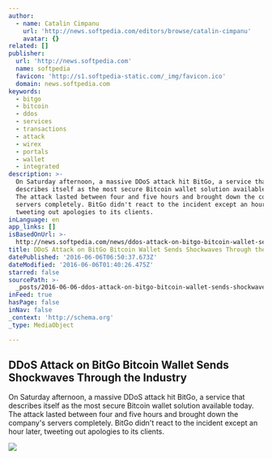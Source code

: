 ```yaml
---
author:
  - name: Catalin Cimpanu
    url: 'http://news.softpedia.com/editors/browse/catalin-cimpanu'
    avatar: {}
related: []
publisher:
  url: 'http://news.softpedia.com'
  name: softpedia
  favicon: 'http://s1.softpedia-static.com/_img/favicon.ico'
  domain: news.softpedia.com
keywords:
  - bitgo
  - bitcoin
  - ddos
  - services
  - transactions
  - attack
  - wirex
  - portals
  - wallet
  - integrated
description: >-
  On Saturday afternoon, a massive DDoS attack hit BitGo, a service that
  describes itself as the most secure Bitcoin wallet solution available today.
  The attack lasted between four and five hours and brought down the company's
  servers completely. BitGo didn't react to the incident except an hour later,
  tweeting out apologies to its clients.
inLanguage: en
app_links: []
isBasedOnUrl: >-
  http://news.softpedia.com/news/ddos-attack-on-bitgo-bitcoin-wallet-sends-shockwaves-through-the-industry-504887.shtml
title: DDoS Attack on BitGo Bitcoin Wallet Sends Shockwaves Through the Industry
datePublished: '2016-06-06T06:50:37.673Z'
dateModified: '2016-06-06T01:40:26.475Z'
starred: false
sourcePath: >-
  _posts/2016-06-06-ddos-attack-on-bitgo-bitcoin-wallet-sends-shockwaves-through.md
inFeed: true
hasPage: false
inNav: false
_context: 'http://schema.org'
_type: MediaObject

---
```

<article style=""><h1>DDoS Attack on BitGo Bitcoin Wallet Sends Shockwaves Through the Industry</h1><p>On Saturday afternoon, a massive DDoS attack hit BitGo, a service that describes itself as the most secure Bitcoin wallet solution available today. The attack lasted between four and five hours and brought down the company's servers completely. BitGo didn't react to the incident except an hour later, tweeting out apologies to its clients.</p><img src="http://i1-news.softpedia-static.com/images/news2/ddos-attack-on-bitgo-bitcoin-wallet-sends-shockwaves-through-the-industry-504887-2.png" /></article>